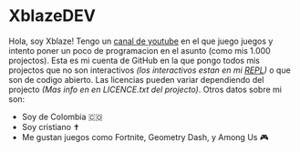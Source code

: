 # XblazeDEV
Hola, soy Xblaze! Tengo un [canal de youtube](https://www.youtube.com/@XblazeGM) en el que juego juegos y intento poner un poco de programacion en el asunto (como mis 1.000 projectos). Esta es mi cuenta de GitHub en la que pongo todos mis projectos que no son interactivos *(los interactivos estan en mi [REPL](https://replit.com/@XblazeGM/Projectos-Python?v=1))* o que son de codigo abierto. Las licencias pueden variar dependiendo del projecto *(Mas info en en LICENCE.txt del projecto)*. Otros datos sobre mi son:
- Soy de Colombia 🇨🇴
- Soy cristiano ✝️
- Me gustan juegos como Fortnite, Geometry Dash, y Among Us 🎮
